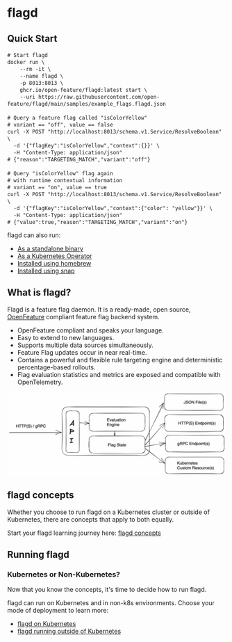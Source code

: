 # flagd

## Quick Start

```shell
# Start flagd
docker run \
    --rm -it \
    --name flagd \
    -p 8013:8013 \
    ghcr.io/open-feature/flagd:latest start \
    --uri https://raw.githubusercontent.com/open-feature/flagd/main/samples/example_flags.flagd.json

# Query a feature flag called "isColorYellow"
# variant == "off", value == false
curl -X POST "http://localhost:8013/schema.v1.Service/ResolveBoolean" \
  -d '{"flagKey":"isColorYellow","context":{}}' \
  -H "Content-Type: application/json"
# {"reason":"TARGETING_MATCH","variant":"off"}

# Query "isColorYellow" flag again
# with runtime contextual information
# variant == "on", value == true
curl -X POST "http://localhost:8013/schema.v1.Service/ResolveBoolean" \
  -d '{"flagKey":"isColorYellow","context":{"color": "yellow"}}' \
  -H "Content-Type: application/json"
# {"value":true,"reason":"TARGETING_MATCH","variant":"on"}
```

flagd can also run:

- [As a standalone binary](https://flagd.dev/nonk8s/#release-binary)
- [As a Kubernetes Operator](https://flagd.dev/k8s/)
- [Installed using homebrew](https://flagd.dev/nonk8s/#homebrew)
- [Installed using snap](https://flagd.dev/nonk8s/#snap)

## What is flagd?

Flagd is a feature flag daemon. It is a ready-made, open source, [OpenFeature](https://openfeature.dev) compliant feature flag backend system.

- OpenFeature compliant and speaks your language.
- Easy to extend to new languages.
- Supports multiple data sources simultaneously.
- Feature Flag updates occur in near real-time.
- Contains a powerful and flexible rule targeting engine and deterministic percentage-based rollouts.
- Flag evaluation statistics and metrics are exposed and compatible with OpenTelemetry.

![flagd architecture](images/flagd-logical-architecture.jpg)

## flagd concepts

Whether you choose to run flagd on a Kubernetes cluster or outside of Kubernetes, there are concepts that apply to both equally.

Start your flagd learning journey here: [flagd concepts](concepts/index.md)

## Running flagd

### Kubernetes or Non-Kubernetes?

Now that you know the concepts, it's time to decide how to run flagd.

flagd can run on Kubernetes and in non-k8s environments.
Choose your mode of deployment to learn more:

- [flagd on Kubernetes](k8s/index.md)
- [flagd running outside of Kubernetes](nonk8s/index.md)
